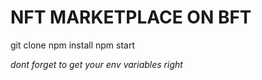 # NFT MARKETPLACE ON BFT 

git clone <repo link>
npm install
npm start

*dont forget to get your env variables right*
